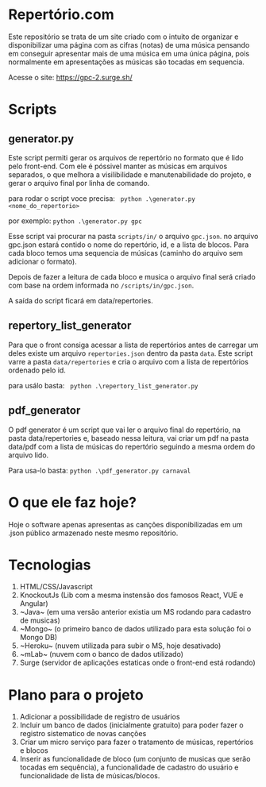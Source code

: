 # Repertório.com 

Este repositório se trata de um site criado com o intuito de organizar e disponibilizar uma página com as cifras (notas) de uma música pensando em conseguir apresentar mais de uma música em uma única página, pois normalmente em apresentações as músicas são tocadas em sequencia. 

Acesse o site: https://gpc-2.surge.sh/

# Scripts 

## generator.py 

Este script permiti gerar os arquivos de repertório no formato que é lido pelo front-end. Com ele é póssivel manter as músicas em arquivos separados, o que melhora a visilibilidade e manutenabilidade do projeto, e gerar o arquivo final por linha de comando.

para rodar o script voce precisa: 
``` python .\generator.py <nome_do_repertorio>```

por exemplo: 
``` python .\generator.py gpc ```

Esse script vai procurar na pasta `scripts/in/` o arquivo `gpc.json`.
no arquivo gpc.json estará contido o nome do repertório, id, e a lista de blocos. Para cada bloco temos uma sequencia de músicas (caminho do arquivo sem adicionar o formato). 

Depois de fazer a leitura de cada bloco e musica o arquivo final será criado com base na ordem informada no `/scripts/in/gpc.json`. 

A saída do script ficará em data/repertories. 

## repertory_list_generator 

Para que o front consiga acessar a lista de repertórios antes de carregar um deles existe um arquivo `repertories.json` dentro da pasta `data`. Este script varre a pasta `data/repertories` e cria o arquivo com a lista de repertórios ordenado pelo id. 

para usálo basta: 
``` python .\repertory_list_generator.py```

## pdf_generator 

O pdf generator é um script que vai ler o arquivo final do repertório, na pasta data/repertories e, baseado nessa leitura, vai criar um pdf na pasta data/pdf com a lista de músicas do repertório seguindo a mesma ordem do arquivo lido. 

Para usa-lo basta: 
``` python .\pdf_generator.py carnaval ```




# O que ele faz hoje?

Hoje o software apenas apresentas as canções disponibilizadas em um .json público armazenado neste mesmo repositório. 

# Tecnologias
1. HTML/CSS/Javascript
1. KnockoutJs (Lib com a mesma instensão dos famosos React, VUE e Angular) 
1. ~Java~ (em uma versão anterior existia um MS rodando para cadastro de musicas) 
1. ~Mongo~ (o primeiro banco de dados utilizado para esta solução foi o Mongo DB)
1. ~Heroku~ (nuvem utilizada para subir o MS, hoje desativado) 
1. ~mLab~ (nuvem com o banco de dados utilizado)
1. Surge (servidor de aplicações estaticas onde o front-end está rodando)

# Plano para o projeto

1. Adicionar a possibilidade de registro de usuários
1. Incluir um banco de dados (inicialmente gratuito) para poder fazer o registro sistematico de novas canções 
1. Criar um micro serviço para fazer o tratamento de músicas, repertórios e blocos
1. Inserir as funcionalidade de bloco (um conjunto de musicas que serão tocadas em sequência), a funcionalidade de cadastro do usuário e funcionalidade de lista de músicas/blocos.
